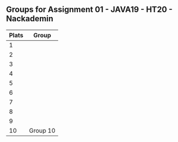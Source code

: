 
## Groups for Assignment 01 - JAVA19 - HT20 - Nackademin

| Plats     | Group        |
|-----------|--------------|
| 1         |              |
| 2         |              |
| 3         |              |
| 4         |              |
| 5         |              |
| 6         |              |
| 7         |              |
| 8         |              |
| 9         |              |
| 10        | Group 10     |
